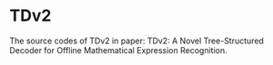 # TDv2
The source codes of TDv2 in paper: 
    TDv2: A Novel Tree-Structured Decoder for Offline Mathematical Expression Recognition.
